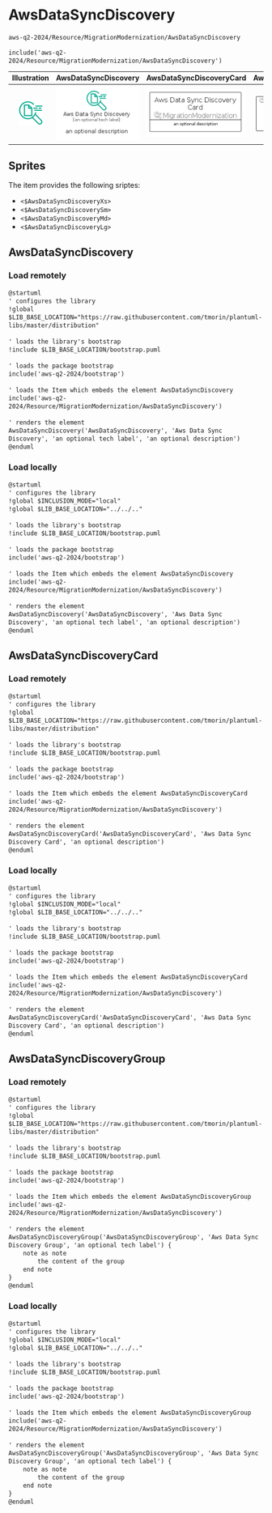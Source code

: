 # AwsDataSyncDiscovery


```text
aws-q2-2024/Resource/MigrationModernization/AwsDataSyncDiscovery
```

```text
include('aws-q2-2024/Resource/MigrationModernization/AwsDataSyncDiscovery')
```



| Illustration | AwsDataSyncDiscovery | AwsDataSyncDiscoveryCard | AwsDataSyncDiscoveryGroup |
| :---: | :---: | :---: | :---: |
| ![illustration for Illustration](../../../aws-q2-2024/Resource/MigrationModernization/AwsDataSyncDiscovery.png) | ![illustration for AwsDataSyncDiscovery](../../../aws-q2-2024/Resource/MigrationModernization/AwsDataSyncDiscovery.Local.png) | ![illustration for AwsDataSyncDiscoveryCard](../../../aws-q2-2024/Resource/MigrationModernization/AwsDataSyncDiscoveryCard.Local.png) | ![illustration for AwsDataSyncDiscoveryGroup](../../../aws-q2-2024/Resource/MigrationModernization/AwsDataSyncDiscoveryGroup.Local.png) |



## Sprites
The item provides the following sriptes:

- `<$AwsDataSyncDiscoveryXs>`
- `<$AwsDataSyncDiscoverySm>`
- `<$AwsDataSyncDiscoveryMd>`
- `<$AwsDataSyncDiscoveryLg>`





## AwsDataSyncDiscovery

### Load remotely
```plantuml
@startuml
' configures the library
!global $LIB_BASE_LOCATION="https://raw.githubusercontent.com/tmorin/plantuml-libs/master/distribution"

' loads the library's bootstrap
!include $LIB_BASE_LOCATION/bootstrap.puml

' loads the package bootstrap
include('aws-q2-2024/bootstrap')

' loads the Item which embeds the element AwsDataSyncDiscovery
include('aws-q2-2024/Resource/MigrationModernization/AwsDataSyncDiscovery')

' renders the element
AwsDataSyncDiscovery('AwsDataSyncDiscovery', 'Aws Data Sync Discovery', 'an optional tech label', 'an optional description')
@enduml
```

### Load locally
```plantuml
@startuml
' configures the library
!global $INCLUSION_MODE="local"
!global $LIB_BASE_LOCATION="../../.."

' loads the library's bootstrap
!include $LIB_BASE_LOCATION/bootstrap.puml

' loads the package bootstrap
include('aws-q2-2024/bootstrap')

' loads the Item which embeds the element AwsDataSyncDiscovery
include('aws-q2-2024/Resource/MigrationModernization/AwsDataSyncDiscovery')

' renders the element
AwsDataSyncDiscovery('AwsDataSyncDiscovery', 'Aws Data Sync Discovery', 'an optional tech label', 'an optional description')
@enduml
```

## AwsDataSyncDiscoveryCard

### Load remotely
```plantuml
@startuml
' configures the library
!global $LIB_BASE_LOCATION="https://raw.githubusercontent.com/tmorin/plantuml-libs/master/distribution"

' loads the library's bootstrap
!include $LIB_BASE_LOCATION/bootstrap.puml

' loads the package bootstrap
include('aws-q2-2024/bootstrap')

' loads the Item which embeds the element AwsDataSyncDiscoveryCard
include('aws-q2-2024/Resource/MigrationModernization/AwsDataSyncDiscovery')

' renders the element
AwsDataSyncDiscoveryCard('AwsDataSyncDiscoveryCard', 'Aws Data Sync Discovery Card', 'an optional description')
@enduml
```

### Load locally
```plantuml
@startuml
' configures the library
!global $INCLUSION_MODE="local"
!global $LIB_BASE_LOCATION="../../.."

' loads the library's bootstrap
!include $LIB_BASE_LOCATION/bootstrap.puml

' loads the package bootstrap
include('aws-q2-2024/bootstrap')

' loads the Item which embeds the element AwsDataSyncDiscoveryCard
include('aws-q2-2024/Resource/MigrationModernization/AwsDataSyncDiscovery')

' renders the element
AwsDataSyncDiscoveryCard('AwsDataSyncDiscoveryCard', 'Aws Data Sync Discovery Card', 'an optional description')
@enduml
```

## AwsDataSyncDiscoveryGroup

### Load remotely
```plantuml
@startuml
' configures the library
!global $LIB_BASE_LOCATION="https://raw.githubusercontent.com/tmorin/plantuml-libs/master/distribution"

' loads the library's bootstrap
!include $LIB_BASE_LOCATION/bootstrap.puml

' loads the package bootstrap
include('aws-q2-2024/bootstrap')

' loads the Item which embeds the element AwsDataSyncDiscoveryGroup
include('aws-q2-2024/Resource/MigrationModernization/AwsDataSyncDiscovery')

' renders the element
AwsDataSyncDiscoveryGroup('AwsDataSyncDiscoveryGroup', 'Aws Data Sync Discovery Group', 'an optional tech label') {
    note as note
        the content of the group
    end note
}
@enduml
```

### Load locally
```plantuml
@startuml
' configures the library
!global $INCLUSION_MODE="local"
!global $LIB_BASE_LOCATION="../../.."

' loads the library's bootstrap
!include $LIB_BASE_LOCATION/bootstrap.puml

' loads the package bootstrap
include('aws-q2-2024/bootstrap')

' loads the Item which embeds the element AwsDataSyncDiscoveryGroup
include('aws-q2-2024/Resource/MigrationModernization/AwsDataSyncDiscovery')

' renders the element
AwsDataSyncDiscoveryGroup('AwsDataSyncDiscoveryGroup', 'Aws Data Sync Discovery Group', 'an optional tech label') {
    note as note
        the content of the group
    end note
}
@enduml
```


